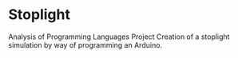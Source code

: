 # Stoplight
Analysis of Programming Languages Project
Creation of a stoplight simulation by way of programming an Arduino.
